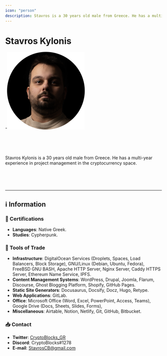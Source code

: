 ```yaml
---
icon: "person"
description: Stavros is a 30 years old male from Greece. He has a multi-year experience in project management in the cryptocurrency space.
---
```


# Stavros Kylonis

-![](/Images/Profiles/Stavros-Kylonis.png)

<br />
<br />
<br />

Stavros Kylonis is a 30 years old male from Greece. He has a multi-year experience in project management in the cryptocurrency space.

<br />
<br />
<br />

---

## ℹ️ Information

### 📜 Certifications
- **Languages**: Native Greek.
- **Studies**: Cypherpunk.

### 🧰 Tools of Trade

- **Infrastructure**: DigitalOcean Services (Droplets, Spaces, Load Balancers, Block Storage), GNU/Linux (Debian, Ubuntu, Fedora), FreeBSD GNU BASH, Apache HTTP Server, Nginx Server, Caddy HTTPS Server, Ethereum Name Service, IPFS.
- **Content Management Systems**: WordPress, Drupal, Joomla, Flarum, Discourse, Ghost Blogging Platform, Shopify, GitHub Pages.
- **Static Site Generators**: Docusaurus, Docsify, Docz, Hugo, Retype.
- **Web Applications**: GitLab.
- **Office**: Microsoft Office (Word, Excel, PowerPoint, Access, Teams), Google Drive (Docs, Sheets, Slides, Forms),
- **Miscellaneous**: Airtable, Notion, Netlify, Git, GitHub, Bitbucket.

### 📥 Contact

- **Twitter**: [CryptoBlocks_GR](https://twitter.com/CryptoBlocks_GR)
- **Discord**: CryptoBlocks#1278
- **E-mail**: StavrosCB@gmail.com
